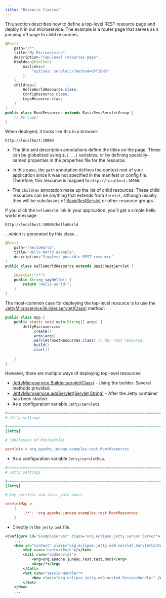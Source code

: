 ```yaml
---
title: "Resource Classes"
---
```


This section describes how to define a top-level REST resource page and deploy it in our microservice.
The example is a router page that serves as a jumping off page to child resources.

```java
@Rest(
    path="/*",
    title="My Microservice",
    description="Top-level resources page",
    htmldoc=@HtmlDoc(
        navlinks={
            "options: servlet:/?method=OPTIONS"
        }
    ),
    children={
        HelloWorldResource.class,
        ConfigResource.class,
        LogsResource.class
    }
)
public class RootResources extends BasicRestServletGroup {
    // No code!
}
```

When deployed, it looks like this in a browser:

```text
http://localhost:10000
```

- The title and description annotations define the titles on the page.
  These can be globalized using `$L{...}` variables, or by defining specially-named properties in the properties file for
  the resource.

- In this case, the `path` annotation defines the context root of your application since it was not specified in the manifest or config file.
  Therefore, this resource is mapped to `http://localhost:10000`.

- The `children` annotation make up the list of child resources.
  These child resources can be anything that extends from `Servlet`, although usually they will be subclasses of [BasicRestServlet](API_DOCS/org/apache/juneau/rest/servlet/BasicRestServlet.html) or other resource groups.

If you click the `helloWorld` link in your application, you'll get a simple hello world message:

```text
http://localhost:10000/helloWorld
```


...which is generated by this class...

```java
@Rest(
    path="/helloWorld",
    title="Hello World example",
    description="Simplest possible REST resource"
)
public class HelloWorldResource extends BasicRestServlet {

    @RestGet("/*")
    public String sayHello() {
        return "Hello world!";
    }
}
```


The most-common case for deploying the top-level resource is to use the [JettyMicroservice.Builder.servlet(Class)](API_DOCS/org/apache/juneau/microservice/jetty/JettyMicroservice/Builder.html#servlet(Class)) method:

```java
public class App {
    public static void main(String[] args) {
        JettyMicroservice
            .create()
            .args(args)
            .servlet(RootResources.class) // Our root resource.
            .build()
            .start()
        ;
    }
}
```


However, there are multiple ways of deploying top-level resources: 

- [JettyMicroservice.Builder.servlet(Class)](API_DOCS/org/apache/juneau/microservice/jetty/JettyMicroservice/Builder.html#servlet(Class)) - Using the builder. Several methods provided.
- [JettyMicroservice.addServlet(Servlet,String)](API_DOCS/org/apache/juneau/microservice/jetty/JettyMicroservice.html#addServlet(Servlet,String)) - After the Jetty container has been started.
- As a configuration variable `Jetty/servlets`.

```ini
#=======================================================================================================================
# Jetty settings

#=======================================================================================================================
[Jetty]

# Subclasses of RestServlet

servlets = org.apache.juneau.examples.rest.RootResources
```


- As a configuration variable `Jetty/servletMap`.

```ini
#=======================================================================================================================
# Jetty settings

#=======================================================================================================================
[Jetty]

# Any servlets and their path specs

servletMap =
    {
        '/*': 'org.apache.juneau.examples.rest.RootResources'
    }
```

- Directly in the `jetty.xml` file.

```xml
<Configure id="ExampleServer" class="org.eclipse.jetty.server.Server">
    ...
    <New id="context" class="org.eclipse.jetty.ee9.servlet.ServletContextHandler">
        <Set name="contextPath">/</Set>
        <Call name="addServlet">
            <Arg>org.apache.juneau.rest.test.Root</Arg>
            <Arg>/*</Arg>
        </Call>
        <Set name="sessionHandler">
            <New class="org.eclipse.jetty.ee9.nested.SessionHandler" />
        </Set>
    </New>
    ...

```
